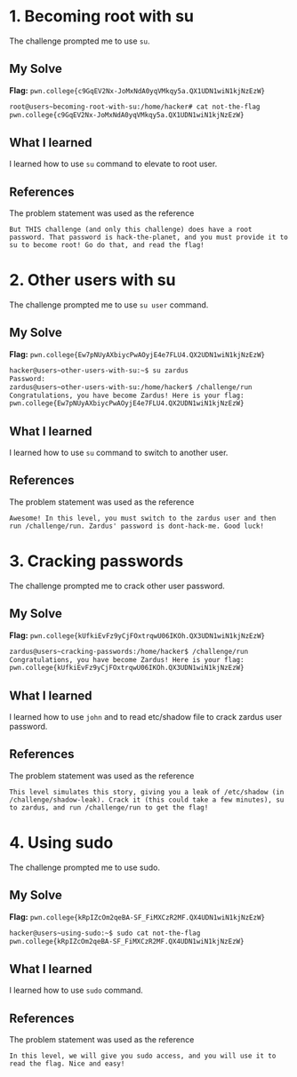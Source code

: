 # 1. Becoming root with su
The challenge prompted me to use `su`. 

## My Solve
**Flag:** `pwn.college{c9GqEV2Nx-JoMxNdA0yqVMkqy5a.QX1UDN1wiN1kjNzEzW}`

```bash
root@users~becoming-root-with-su:/home/hacker# cat not-the-flag
pwn.college{c9GqEV2Nx-JoMxNdA0yqVMkqy5a.QX1UDN1wiN1kjNzEzW}
```

## What I learned
I learned how to use `su` command to elevate to root user.

## References
The problem statement was used as the reference
```
But THIS challenge (and only this challenge) does have a root password. That password is hack-the-planet, and you must provide it to su to become root! Go do that, and read the flag!
```

# 2. Other users with su
The challenge prompted me to use `su user` command. 

## My Solve
**Flag:** `pwn.college{Ew7pNUyAXbiycPwAOyjE4e7FLU4.QX2UDN1wiN1kjNzEzW}`

```bash
hacker@users~other-users-with-su:~$ su zardus
Password:
zardus@users~other-users-with-su:/home/hacker$ /challenge/run
Congratulations, you have become Zardus! Here is your flag:
pwn.college{Ew7pNUyAXbiycPwAOyjE4e7FLU4.QX2UDN1wiN1kjNzEzW}
```

## What I learned
I learned how to use `su` command to switch to another user.

## References
The problem statement was used as the reference
```
Awesome! In this level, you must switch to the zardus user and then run /challenge/run. Zardus' password is dont-hack-me. Good luck!
```

# 3. Cracking passwords
The challenge prompted me to crack other user password. 

## My Solve
**Flag:** `pwn.college{kUfkiEvFz9yCjFOxtrqwU06IKOh.QX3UDN1wiN1kjNzEzW}`

```bash
zardus@users~cracking-passwords:/home/hacker$ /challenge/run
Congratulations, you have become Zardus! Here is your flag:
pwn.college{kUfkiEvFz9yCjFOxtrqwU06IKOh.QX3UDN1wiN1kjNzEzW}
```

## What I learned
I learned how to use `john` and to read etc/shadow file to crack zardus user password.

## References
The problem statement was used as the reference
```
This level simulates this story, giving you a leak of /etc/shadow (in /challenge/shadow-leak). Crack it (this could take a few minutes), su to zardus, and run /challenge/run to get the flag!
```

# 4. Using sudo
The challenge prompted me to use sudo. 

## My Solve
**Flag:** `pwn.college{kRpIZcOm2qeBA-SF_FiMXCzR2MF.QX4UDN1wiN1kjNzEzW}`

```bash
hacker@users~using-sudo:~$ sudo cat not-the-flag
pwn.college{kRpIZcOm2qeBA-SF_FiMXCzR2MF.QX4UDN1wiN1kjNzEzW}
```

## What I learned
I learned how to use `sudo` command.

## References
The problem statement was used as the reference
```
In this level, we will give you sudo access, and you will use it to read the flag. Nice and easy!
```
